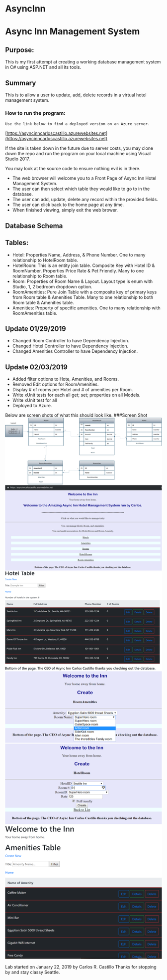 # AsyncInn

# Async Inn Management System

## Purpose:
This is my first attempt at creating a working database management system in C# using ASP.NET and all its tools.

## Summary
This is to allow a user to update, add, delete records in a virtual hotel management system.

### How to run the program:
```
Use the link below to find a deployed version on an Azure server.
```
[https://asyncinncarloscastillo.azurewebsites.net](https://asyncinncarloscastillo.azurewebsites.net)


If the site is taken down in the future due to server costs, you may clone down the repo and run the program on your local machine using Visual Studio 2017.

You may look at the source code to ensure nothing evil is in there.
* The web browser will welcome you to a Front Page of Async Inn Hotel Management System.
* The user can then select which table they would like to go to in the database.
* The user can add, update, delete any record within the provided fields.
* The user can click back to the home page at any time.
* When finished viewing, simply exit the web brower.

## Database Schema
## Tables:
* Hotel: Properties Name, Address, & Phone Number.  One to many relationship to HotelRoom table.
* HotelRoom: This is an entity join table.  Composite Key with Hotel ID & RoomNumber.  Properties Price Rate & Pet Friendly.  Many to one relationship to Room table.
* Room: Properties of Room Name & Layout.  Layout type is enum with Studio, 1, 2 bedroom dropdown option.
* RoomAmenities: Pure Join Table with a composite key of primary keys from Room table & Amenities Table. Many to one relationship to both Room table & Amenities table.
* Amenities: Property of specific amenities.  One to many relationship with RoomAmenities table.

## Update 01/29/2019
* Changed Room Controller to have Dependency Injection.
* Changed Hotel Controller to have Dependency Injection.
* Changed Amenities Controller to have Dependency Injection.
## Update 02/03/2019
* Added filter options to Hote, Amenities, and Rooms.
* Removed Edit options for RoomAmenities.
* Display # of rooms per Hotel and # of amenities per Room.
* Write xUnit tests for each all get; set; properties on all Models.
* Write xUnit test for all 
* Deployed to Azure.


Below are screen shots of what this should look like.
###Screen Shot 
![](Assets/SchemaHotel.png?raw=true)
![](Assets/Azure1.PNG?raw=true)
![](Assets/Azure2.PNG?raw=true)
![](Assets/Azure3.PNG?raw=true)
![](Assets/Azure4.PNG?raw=true)
![](Assets/Azure5.PNG?raw=true)

Lab started on January 22, 2019 by Carlos R. Castillo
Thanks for stopping by and stay classy Seattle.
